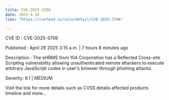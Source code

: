 ```yaml
---
title: CVE-2025-3706
date: 2025-4-28
lien: "https://cvefeed.io/vuln/detail/CVE-2025-3706"

---
```


CVE ID : CVE-2025-3706

Published :  April 28
2025
3:15 a.m. | 7 hours
8 minutes ago

Description : The eHRMS from 104 Corporation has a Reflected Cross-site Scripting vulnerability
allowing unauthenticated remote attackers to execute arbitrary JavaScript codes in user's browser through phishing attacks.

Severity: 6.1 | MEDIUM

Visit the link for more details
such as CVSS details
affected products
timeline
and more...
